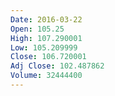 ```yaml
---
Date: 2016-03-22
Open: 105.25
High: 107.290001
Low: 105.209999
Close: 106.720001
Adj Close: 102.487862
Volume: 32444400
---
```

